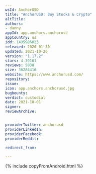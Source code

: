 ```yaml
---
wsId: AnchorUSD
title: "AnchorUSD: Buy Stocks & Crypto"
altTitle: 
authors:
- danny
appId: app.anchors.anchorusd
appCountry: us
idd: 1495986023
released: 2020-01-30
updated: 2021-10-26
version: "1.17.2"
stars: 4.39161
reviews: 5038
size: 36284416
website: https://www.anchorusd.com/
repository: 
issue: 
icon: app.anchors.anchorusd.jpg
bugbounty: 
verdict: custodial
date: 2021-10-01
signer: 
reviewArchive:


providerTwitter: anchorusd
providerLinkedIn: 
providerFacebook: 
providerReddit: 

redirect_from:

---
```


{% include copyFromAndroid.html %}
